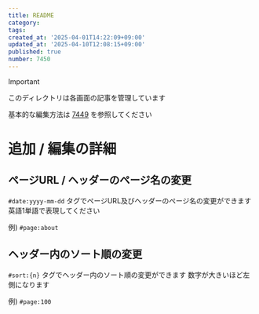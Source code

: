 ```yaml
---
title: README
category:
tags:
created_at: '2025-04-01T14:22:09+09:00'
updated_at: '2025-04-10T12:08:15+09:00'
published: true
number: 7450
---
```


> [!IMPORTANT]
> このディレクトリは各画面の記事を管理しています

基本的な編集方法は [7449](https://kjlb.esa.io/posts/7449) を参照してください

# 追加 / 編集の詳細
## ページURL / ヘッダーのページ名の変更
`#date:yyyy-mm-dd` タグでページURL及びヘッダーのページ名の変更ができます
英語1単語で表現してください

例) `#page:about`

## ヘッダー内のソート順の変更
`#sort:{n}` タグでヘッダー内のソート順の変更ができます
数字が大きいほど左側になります

例) `#page:100`

